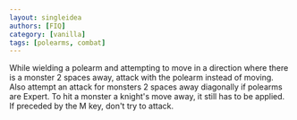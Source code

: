 ```yaml
---
layout: singleidea
authors: [FIQ]
category: [vanilla]
tags: [polearms, combat]
---
```

While wielding a polearm and attempting to move in a direction where there is a monster 2 spaces away, attack with the polearm instead of moving. Also attempt an attack for monsters 2 spaces away diagonally if polearms are Expert. To hit a monster a knight's move away, it still has to be applied. If preceded by the M key, don't try to attack.
